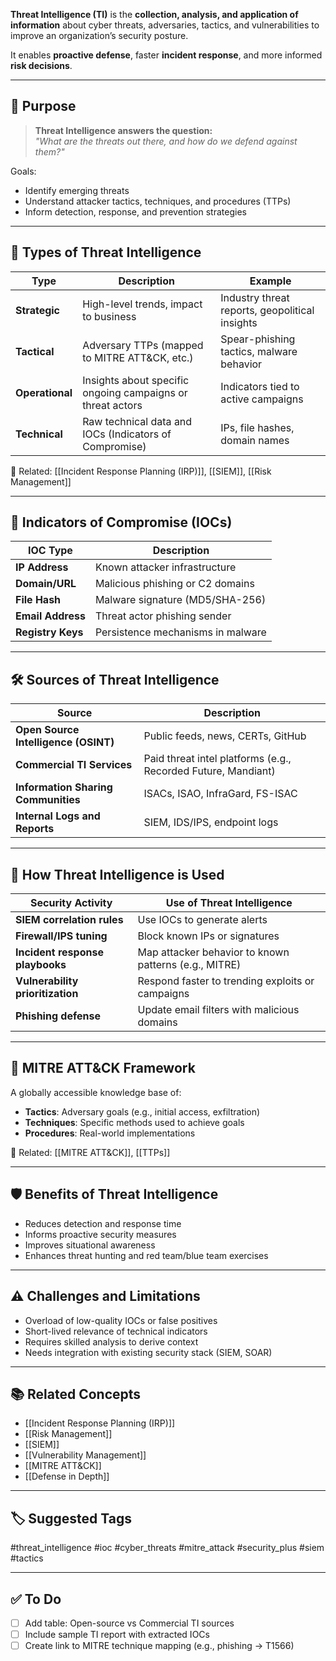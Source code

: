 **Threat Intelligence (TI)** is the **collection, analysis, and application of information** about cyber threats, adversaries, tactics, and vulnerabilities to improve an organization’s security posture.

It enables **proactive defense**, faster **incident response**, and more informed **risk decisions**.

---

## 🎯 Purpose

> **Threat Intelligence answers the question:**  
> _"What are the threats out there, and how do we defend against them?"_

Goals:
- Identify emerging threats
- Understand attacker tactics, techniques, and procedures (TTPs)
- Inform detection, response, and prevention strategies

---

## 🧱 Types of Threat Intelligence

| Type              | Description                                                       | Example                                |
|-------------------|-------------------------------------------------------------------|----------------------------------------|
| **Strategic**      | High-level trends, impact to business                            | Industry threat reports, geopolitical insights |
| **Tactical**       | Adversary TTPs (mapped to MITRE ATT&CK, etc.)                    | Spear-phishing tactics, malware behavior |
| **Operational**    | Insights about specific ongoing campaigns or threat actors       | Indicators tied to active campaigns     |
| **Technical**      | Raw technical data and IOCs (Indicators of Compromise)           | IPs, file hashes, domain names          |

📎 Related: [[Incident Response Planning (IRP)]], [[SIEM]], [[Risk Management]]

---

## 🧩 Indicators of Compromise (IOCs)

| IOC Type           | Description                             |
|---------------------|-----------------------------------------|
| **IP Address**       | Known attacker infrastructure          |
| **Domain/URL**       | Malicious phishing or C2 domains       |
| **File Hash**        | Malware signature (MD5/SHA-256)        |
| **Email Address**    | Threat actor phishing sender            |
| **Registry Keys**    | Persistence mechanisms in malware       |

---

## 🛠 Sources of Threat Intelligence

| Source                      | Description                                      |
|-----------------------------|--------------------------------------------------|
| **Open Source Intelligence (OSINT)** | Public feeds, news, CERTs, GitHub        |
| **Commercial TI Services** | Paid threat intel platforms (e.g., Recorded Future, Mandiant) |
| **Information Sharing Communities** | ISACs, ISAO, InfraGard, FS-ISAC           |
| **Internal Logs and Reports** | SIEM, IDS/IPS, endpoint logs                   |

---

## 🔄 How Threat Intelligence is Used

| Security Activity             | Use of Threat Intelligence                            |
|-------------------------------|--------------------------------------------------------|
| **SIEM correlation rules**    | Use IOCs to generate alerts                           |
| **Firewall/IPS tuning**       | Block known IPs or signatures                         |
| **Incident response playbooks**| Map attacker behavior to known patterns (e.g., MITRE) |
| **Vulnerability prioritization** | Respond faster to trending exploits or campaigns     |
| **Phishing defense**          | Update email filters with malicious domains           |

---

## 🧠 MITRE ATT&CK Framework

A globally accessible knowledge base of:
- **Tactics**: Adversary goals (e.g., initial access, exfiltration)
- **Techniques**: Specific methods used to achieve goals
- **Procedures**: Real-world implementations

📎 Related: [[MITRE ATT&CK]], [[TTPs]]

---

## 🛡 Benefits of Threat Intelligence

- Reduces detection and response time
- Informs proactive security measures
- Improves situational awareness
- Enhances threat hunting and red team/blue team exercises

---

## ⚠️ Challenges and Limitations

- Overload of low-quality IOCs or false positives
- Short-lived relevance of technical indicators
- Requires skilled analysis to derive context
- Needs integration with existing security stack (SIEM, SOAR)

---

## 📚 Related Concepts

- [[Incident Response Planning (IRP)]]
- [[Risk Management]]
- [[SIEM]]
- [[Vulnerability Management]]
- [[MITRE ATT&CK]]
- [[Defense in Depth]]

---

## 🏷 Suggested Tags

#threat_intelligence #ioc #cyber_threats #mitre_attack #security_plus #siem #tactics

---

## ✅ To Do

- [ ] Add table: Open-source vs Commercial TI sources
- [ ] Include sample TI report with extracted IOCs
- [ ] Create link to MITRE technique mapping (e.g., phishing → T1566)
